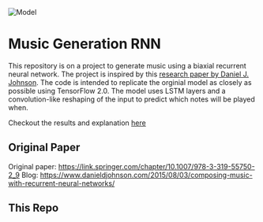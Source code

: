 
![Model](images/rnn_music/model_predicting_arch.jpg)

# Music Generation RNN
This repository is on a project to generate music using a biaxial recurrent neural network. The project is inspired by this [research paper by Daniel J. Johnson](https://link.springer.com/chapter/10.1007/978-3-319-55750-2_9). The code is intended to replicate the orginial model as closely as possible using TensorFlow 2.0. The model uses LSTM layers and a convolution-like reshaping of the input to predict which notes will be played when. 

Checkout the results and explanation [here](https://trevor16gordon.github.io/notes/music_gen_rnn.html)

## Original Paper
Original paper: https://link.springer.com/chapter/10.1007/978-3-319-55750-2_9
Blog: https://www.danieldjohnson.com/2015/08/03/composing-music-with-recurrent-neural-networks/

## This Repo

